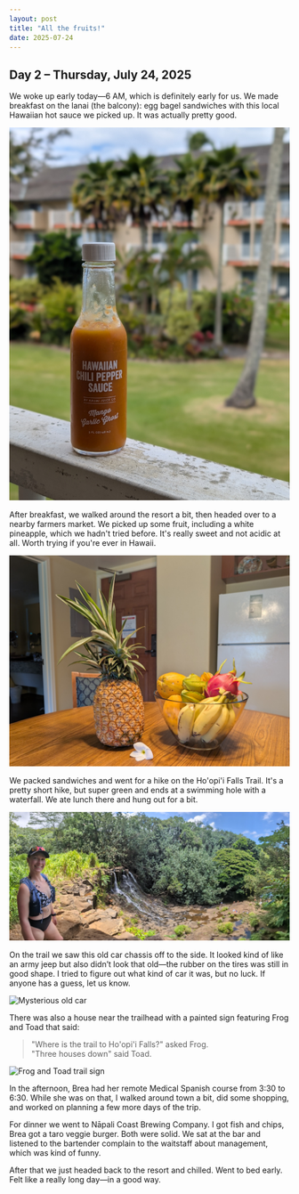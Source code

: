 ```yaml
---
layout: post
title: "All the fruits!"
date: 2025-07-24
---
```


## Day 2 – Thursday, July 24, 2025

We woke up early today—6 AM, which is definitely early for us. We made breakfast on the lanai (the balcony): egg bagel sandwiches with this local Hawaiian hot sauce we picked up. It was actually pretty good.

![Hawaiian hot sauce](images/day2/hot_sauce.jpg)

After breakfast, we walked around the resort a bit, then headed over to a nearby farmers market. We picked up some fruit, including a white pineapple, which we hadn't tried before. It's really sweet and not acidic at all. Worth trying if you're ever in Hawaii.

![Fruit from farmers market](images/day2/fruit.jpg)

We packed sandwiches and went for a hike on the Ho'opi'i Falls Trail. It's a pretty short hike, but super green and ends at a swimming hole with a waterfall. We ate lunch there and hung out for a bit.

![Ho'opi'i Falls swimming hole](images/day2/falls.jpg)

On the trail we saw this old car chassis off to the side. It looked kind of like an army jeep but also didn’t look that old—the rubber on the tires was still in good shape. I tried to figure out what kind of car it was, but no luck. If anyone has a guess, let us know.

![Mysterious old car](images/day2/old_car.jpg)

There was also a house near the trailhead with a painted sign featuring Frog and Toad that said:

> "Where is the trail to Ho'opi'i Falls?" asked Frog.  \
> "Three houses down" said Toad.

![Frog and Toad trail sign](images/day2/frog_and_toad.jpg)

In the afternoon, Brea had her remote Medical Spanish course from 3:30 to 6:30. While she was on that, I walked around town a bit, did some shopping, and worked on planning a few more days of the trip.

For dinner we went to Nāpali Coast Brewing Company. I got fish and chips, Brea got a taro veggie burger. Both were solid. We sat at the bar and listened to the bartender complain to the waitstaff about management, which was kind of funny.

After that we just headed back to the resort and chilled. Went to bed early. Felt like a really long day—in a good way.